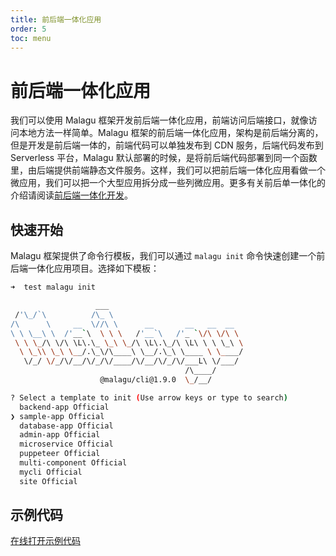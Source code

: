 ```yaml
---
title: 前后端一体化应用
order: 5
toc: menu
---
```


# 前后端一体化应用

我们可以使用 Malagu 框架开发前后端一体化应用，前端访问后端接口，就像访问本地方法一样简单。Malagu 框架的前后端一体化应用，架构是前后端分离的，但是开发是前后端一体的，前端代码可以单独发布到 CDN 服务，后端代码发布到 Serverless 平台，Malagu 默认部署的时候，是将前后端代码部署到同一个函数里，由后端提供前端静态文件服务。这样，我们可以把前后端一体化应用看做一个微应用，我们可以把一个大型应用拆分成一些列微应用。更多有关前后单一体化的介绍请阅读[前后端一体化开发](https://malagu.cellbang.com/dev/%E5%89%8D%E5%90%8E%E7%AB%AF%E4%B8%80%E4%BD%93%E5%8C%96%E5%BC%80%E5%8F%91)。


## 快速开始


Malagu 框架提供了命令行模板，我们可以通过 `malagu init` 命令快速创建一个前后端一体化应用项目。选择如下模板：
```bash
➜  test malagu init

                   ___
 /'\_/`\          /\_ \
/\      \     __  \//\ \      __       __   __  __
\ \ \__\ \  /'__`\  \ \ \   /'__`\   /'_ `\/\ \/\ \
 \ \ \_/\ \/\ \L\.\_ \_\ \_/\ \L\.\_/\ \L\ \ \ \_\ \
  \ \_\\ \_\ \__/.\_\/\____\ \__/.\_\ \____ \ \____/
   \/_/ \/_/\/__/\/_/\/____/\/__/\/_/\/___L\ \/___/
                                       /\____/
                    @malagu/cli@1.9.0  \_/__/

? Select a template to init (Use arrow keys or type to search)
  backend-app Official
❯ sample-app Official
  database-app Official
  admin-app Official
  microservice Official
  puppeteer Official
  multi-component Official
  mycli Official
  site Official
```
## 示例代码


[在线打开示例代码](https://cloud.cellbang.com/?share=bdaf6e2c-52cb-4e31-8e95-813dfdd9b16a#/templates/sample-app)

